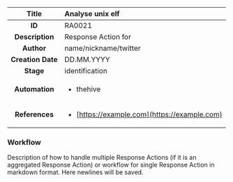 | Title                       | Analyse unix elf         |
|:---------------------------:|:--------------------|
| **ID**                      | RA0021            |
| **Description**             | Response Action for   |
| **Author**                  | name/nickname/twitter        |
| **Creation Date**           | DD.MM.YYYY |
| **Stage**                   | identification         |
| **Automation** |<ul><li>thehive</li></ul>|
| **References** |<ul><li>[https://example.com](https://example.com)</li></ul>|

### Workflow

Description of how to handle multiple Response Actions (if it is an aggregated Response Action) or workflow for single Response Action in markdown format.
Here newlines will be saved.  

